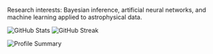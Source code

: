 <!-- Computational physicist and writer. -->

Research interests: Bayesian inference, artificial neural networks, and machine learning applied to astrophysical data.

![GitHub Stats](https://github-readme-stats.vercel.app/api?username=igomezv&show_icons=true&theme=dark)
![GitHub Streak](https://github-readme-streak-stats.herokuapp.com?user=igomezv&theme=dark&layout=compact)

![Profile Summary](https://github-profile-summary-cards.vercel.app/api/cards/profile-details?username=igomezv&theme=default)



<!-- <img width="50%" src="https://github-readme-streak-stats.herokuapp.com/?user=igomezv&theme=dark" />  
<p align="center">
  <img width="50%" src="https://github-readme-stats.vercel.app/api?username=igomezv&show_icons=true&theme=dark" /> 
</p>
... [![Isidro's github stats](https://github-readme-stats.vercel.app/api?username=igomezv&hide=issues&show_icons=true&theme=dark)](https://github.com/anuraghazra/github-readme-stats)
![](https://github-profile-summary-cards.vercel.app/api/cards/profile-details?username=igomezv&theme=default)

-->
